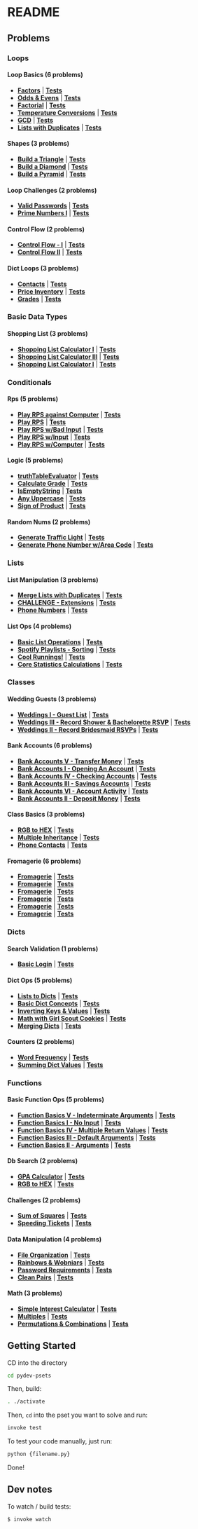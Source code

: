 # README

## Problems


### Loops

#### Loop Basics (6 problems)

* **[Factors](pset_loops/loop_basics/p5.py)** | **[Tests](pset_loops/loop_basics/tests/test_p5.py)**
* **[Odds & Evens](pset_loops/loop_basics/p1.py)** | **[Tests](pset_loops/loop_basics/tests/test_p1.py)**
* **[Factorial](pset_loops/loop_basics/p4.py)** | **[Tests](pset_loops/loop_basics/tests/test_p4.py)**
* **[Temperature Conversions](pset_loops/loop_basics/p3.py)** | **[Tests](pset_loops/loop_basics/tests/test_p3.py)**
* **[GCD](pset_loops/loop_basics/p6.py)** | **[Tests](pset_loops/loop_basics/tests/test_p6.py)**
* **[Lists with Duplicates](pset_loops/loop_basics/p2.py)** | **[Tests](pset_loops/loop_basics/tests/test_p2.py)**

#### Shapes (3 problems)

* **[Build a Triangle](pset_loops/shapes/p1.py)** | **[Tests](pset_loops/shapes/tests/test_p1.py)**
* **[Build a Diamond](pset_loops/shapes/p3.py)** | **[Tests](pset_loops/shapes/tests/test_p3.py)**
* **[Build a Pyramid](pset_loops/shapes/p2.py)** | **[Tests](pset_loops/shapes/tests/test_p2.py)**

#### Loop Challenges (2 problems)

* **[Valid Passwords](pset_loops/loop_challenges/p1.py)** | **[Tests](pset_loops/loop_challenges/tests/test_p1.py)**
* **[Prime Numbers I](pset_loops/loop_challenges/p2.py)** | **[Tests](pset_loops/loop_challenges/tests/test_p2.py)**

#### Control Flow (2 problems)

* **[Control Flow - I](pset_loops/control_flow/p1.py)** | **[Tests](pset_loops/control_flow/tests/test_p1.py)**
* **[Control Flow II](pset_loops/control_flow/p2.py)** | **[Tests](pset_loops/control_flow/tests/test_p2.py)**

#### Dict Loops (3 problems)

* **[Contacts](pset_loops/dict_loops/p1.py)** | **[Tests](pset_loops/dict_loops/tests/test_p1.py)**
* **[Price Inventory](pset_loops/dict_loops/p3.py)** | **[Tests](pset_loops/dict_loops/tests/test_p3.py)**
* **[Grades](pset_loops/dict_loops/p2.py)** | **[Tests](pset_loops/dict_loops/tests/test_p2.py)**

### Basic Data Types

#### Shopping List (3 problems)

* **[Shopping List Calculator I](pset_basic_data_types/shopping_list/p1.py)** | **[Tests](pset_basic_data_types/shopping_list/tests/test_p1.py)**
* **[Shopping List Calculator III](pset_basic_data_types/shopping_list/p3.py)** | **[Tests](pset_basic_data_types/shopping_list/tests/test_p3.py)**
* **[Shopping List Calculator I](pset_basic_data_types/shopping_list/p2.py)** | **[Tests](pset_basic_data_types/shopping_list/tests/test_p2.py)**

### Conditionals

#### Rps (5 problems)

* **[Play RPS against Computer](pset_conditionals/rps/p5.py)** | **[Tests](pset_conditionals/rps/tests/test_p5.py)**
* **[Play RPS](pset_conditionals/rps/p1.py)** | **[Tests](pset_conditionals/rps/tests/test_p1.py)**
* **[Play RPS w/Bad Input](pset_conditionals/rps/p4.py)** | **[Tests](pset_conditionals/rps/tests/test_p4.py)**
* **[Play RPS w/Input](pset_conditionals/rps/p3.py)** | **[Tests](pset_conditionals/rps/tests/test_p3.py)**
* **[Play RPS w/Computer](pset_conditionals/rps/p2.py)** | **[Tests](pset_conditionals/rps/tests/test_p2.py)**

#### Logic (5 problems)

* **[truthTableEvaluator](pset_conditionals/logic/p5.py)** | **[Tests](pset_conditionals/logic/tests/test_p5.py)**
* **[Calculate Grade](pset_conditionals/logic/p1.py)** | **[Tests](pset_conditionals/logic/tests/test_p1.py)**
* **[IsEmptyString](pset_conditionals/logic/p4.py)** | **[Tests](pset_conditionals/logic/tests/test_p4.py)**
* **[Any Uppercase](pset_conditionals/logic/p3.py)** | **[Tests](pset_conditionals/logic/tests/test_p3.py)**
* **[Sign of Product](pset_conditionals/logic/p2.py)** | **[Tests](pset_conditionals/logic/tests/test_p2.py)**

#### Random Nums (2 problems)

* **[Generate Traffic Light](pset_conditionals/random_nums/p1.py)** | **[Tests](pset_conditionals/random_nums/tests/test_p1.py)**
* **[Generate Phone Number w/Area Code](pset_conditionals/random_nums/p2.py)** | **[Tests](pset_conditionals/random_nums/tests/test_p2.py)**

### Lists

#### List Manipulation (3 problems)

* **[Merge Lists with Duplicates](pset_lists/list_manipulation/p5.py)** | **[Tests](pset_lists/list_manipulation/tests/test_p5.py)**
* **[CHALLENGE - Extensions](pset_lists/list_manipulation/p7.py)** | **[Tests](pset_lists/list_manipulation/tests/test_p7.py)**
* **[Phone Numbers](pset_lists/list_manipulation/p6.py)** | **[Tests](pset_lists/list_manipulation/tests/test_p6.py)**

#### List Ops (4 problems)

* **[Basic List Operations](pset_lists/list_ops/p1.py)** | **[Tests](pset_lists/list_ops/tests/test_p1.py)**
* **[Spotify Playlists - Sorting](pset_lists/list_ops/p4.py)** | **[Tests](pset_lists/list_ops/tests/test_p4.py)**
* **[Cool Runnings!](pset_lists/list_ops/p3.py)** | **[Tests](pset_lists/list_ops/tests/test_p3.py)**
* **[Core Statistics Calculations](pset_lists/list_ops/p2.py)** | **[Tests](pset_lists/list_ops/tests/test_p2.py)**

### Classes

#### Wedding Guests (3 problems)

* **[Weddings I - Guest List](pset_classes/wedding_guests/p1.py)** | **[Tests](pset_classes/wedding_guests/tests/test_p1.py)**
* **[Weddings III - Record Shower & Bachelorette RSVP](pset_classes/wedding_guests/p3.py)** | **[Tests](pset_classes/wedding_guests/tests/test_p3.py)**
* **[Weddings II - Record Bridesmaid RSVPs](pset_classes/wedding_guests/p2.py)** | **[Tests](pset_classes/wedding_guests/tests/test_p2.py)**

#### Bank Accounts (6 problems)

* **[Bank Accounts V - Transfer Money](pset_classes/bank_accounts/p5.py)** | **[Tests](pset_classes/bank_accounts/tests/test_p5.py)**
* **[Bank Accounts I - Opening An Account](pset_classes/bank_accounts/p1.py)** | **[Tests](pset_classes/bank_accounts/tests/test_p1.py)**
* **[Bank Accounts IV - Checking Accounts](pset_classes/bank_accounts/p4.py)** | **[Tests](pset_classes/bank_accounts/tests/test_p4.py)**
* **[Bank Accounts III - Savings Accounts](pset_classes/bank_accounts/p3.py)** | **[Tests](pset_classes/bank_accounts/tests/test_p3.py)**
* **[Bank Accounts VI - Account Activity](pset_classes/bank_accounts/p6.py)** | **[Tests](pset_classes/bank_accounts/tests/test_p6.py)**
* **[Bank Accounts II - Deposit Money](pset_classes/bank_accounts/p2.py)** | **[Tests](pset_classes/bank_accounts/tests/test_p2.py)**

#### Class Basics (3 problems)

* **[RGB to HEX](pset_classes/class_basics/p1.py)** | **[Tests](pset_classes/class_basics/tests/test_p1.py)**
* **[Multiple Inheritance](pset_classes/class_basics/p3.py)** | **[Tests](pset_classes/class_basics/tests/test_p3.py)**
* **[Phone Contacts](pset_classes/class_basics/p2.py)** | **[Tests](pset_classes/class_basics/tests/test_p2.py)**

#### Fromagerie (6 problems)

* **[Fromagerie](pset_classes/fromagerie/p5.py)** | **[Tests](pset_classes/fromagerie/tests/test_p5.py)**
* **[Fromagerie](pset_classes/fromagerie/p1.py)** | **[Tests](pset_classes/fromagerie/tests/test_p1.py)**
* **[Fromagerie](pset_classes/fromagerie/p4.py)** | **[Tests](pset_classes/fromagerie/tests/test_p4.py)**
* **[Fromagerie](pset_classes/fromagerie/p3.py)** | **[Tests](pset_classes/fromagerie/tests/test_p3.py)**
* **[Fromagerie](pset_classes/fromagerie/p6.py)** | **[Tests](pset_classes/fromagerie/tests/test_p6.py)**
* **[Fromagerie](pset_classes/fromagerie/p2.py)** | **[Tests](pset_classes/fromagerie/tests/test_p2.py)**

### Dicts

#### Search Validation (1 problems)

* **[Basic Login](pset_dicts/search_validation/p1.py)** | **[Tests](pset_dicts/search_validation/tests/test_p1.py)**

#### Dict Ops (5 problems)

* **[Lists to Dicts](pset_dicts/dict_ops/p5.py)** | **[Tests](pset_dicts/dict_ops/tests/test_p5.py)**
* **[Basic Dict Concepts](pset_dicts/dict_ops/p1.py)** | **[Tests](pset_dicts/dict_ops/tests/test_p1.py)**
* **[Inverting Keys & Values](pset_dicts/dict_ops/p4.py)** | **[Tests](pset_dicts/dict_ops/tests/test_p4.py)**
* **[Math with Girl Scout Cookies](pset_dicts/dict_ops/p3.py)** | **[Tests](pset_dicts/dict_ops/tests/test_p3.py)**
* **[Merging Dicts](pset_dicts/dict_ops/p2.py)** | **[Tests](pset_dicts/dict_ops/tests/test_p2.py)**

#### Counters (2 problems)

* **[Word Frequency](pset_dicts/counters/p1.py)** | **[Tests](pset_dicts/counters/tests/test_p1.py)**
* **[Summing Dict Values](pset_dicts/counters/p2.py)** | **[Tests](pset_dicts/counters/tests/test_p2.py)**

### Functions

#### Basic Function Ops (5 problems)

* **[Function Basics V - Indeterminate Arguments](pset_functions/basic_function_ops/p5.py)** | **[Tests](pset_functions/basic_function_ops/tests/test_p5.py)**
* **[Function Basics I - No Input](pset_functions/basic_function_ops/p1.py)** | **[Tests](pset_functions/basic_function_ops/tests/test_p1.py)**
* **[Function Basics IV - Multiple Return Values](pset_functions/basic_function_ops/p4.py)** | **[Tests](pset_functions/basic_function_ops/tests/test_p4.py)**
* **[Function Basics III - Default Arguments](pset_functions/basic_function_ops/p3.py)** | **[Tests](pset_functions/basic_function_ops/tests/test_p3.py)**
* **[Function Basics II - Arguments](pset_functions/basic_function_ops/p2.py)** | **[Tests](pset_functions/basic_function_ops/tests/test_p2.py)**

#### Db Search (2 problems)

* **[GPA Calculator](pset_functions/db_search/p1.py)** | **[Tests](pset_functions/db_search/tests/test_p1.py)**
* **[RGB to HEX](pset_functions/db_search/p2.py)** | **[Tests](pset_functions/db_search/tests/test_p2.py)**

#### Challenges (2 problems)

* **[Sum of Squares](pset_functions/challenges/p1.py)** | **[Tests](pset_functions/challenges/tests/test_p1.py)**
* **[Speeding Tickets](pset_functions/challenges/p2.py)** | **[Tests](pset_functions/challenges/tests/test_p2.py)**

#### Data Manipulation (4 problems)

* **[File Organization](pset_functions/data_manipulation/p1.py)** | **[Tests](pset_functions/data_manipulation/tests/test_p1.py)**
* **[Rainbows & Wobniars](pset_functions/data_manipulation/p4.py)** | **[Tests](pset_functions/data_manipulation/tests/test_p4.py)**
* **[Password Requirements](pset_functions/data_manipulation/p3.py)** | **[Tests](pset_functions/data_manipulation/tests/test_p3.py)**
* **[Clean Pairs](pset_functions/data_manipulation/p2.py)** | **[Tests](pset_functions/data_manipulation/tests/test_p2.py)**

#### Math (3 problems)

* **[Simple Interest Calculator](pset_functions/math/p1.py)** | **[Tests](pset_functions/math/tests/test_p1.py)**
* **[Multiples](pset_functions/math/p3.py)** | **[Tests](pset_functions/math/tests/test_p3.py)**
* **[Permutations & Combinations](pset_functions/math/p2.py)** | **[Tests](pset_functions/math/tests/test_p2.py)**

## Getting Started

CD into the directory

```bash
cd pydev-psets
```

Then, build:

```bash
. ./activate
```

Then, `cd` into the pset you want to solve and run:

```bash
invoke test
```

To test your code manually, just run:

```bash
python {filename.py}
```

Done!

## Dev notes

To watch / build tests:

```bash
$ invoke watch
```
